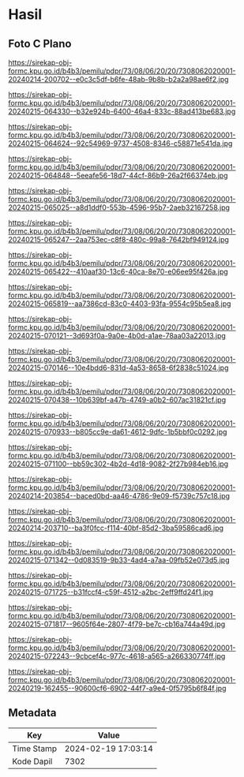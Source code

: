 # Hasil

## Foto C Plano

https://sirekap-obj-formc.kpu.go.id/b4b3/pemilu/pdpr/73/08/06/20/20/7308062020001-20240214-200702--e0c3c5df-b6fe-48ab-9b8b-b2a2a98ae6f2.jpg

https://sirekap-obj-formc.kpu.go.id/b4b3/pemilu/pdpr/73/08/06/20/20/7308062020001-20240215-064330--b32e924b-6400-46a4-833c-88ad413be683.jpg

https://sirekap-obj-formc.kpu.go.id/b4b3/pemilu/pdpr/73/08/06/20/20/7308062020001-20240215-064624--92c54969-9737-4508-8346-c58871e541da.jpg

https://sirekap-obj-formc.kpu.go.id/b4b3/pemilu/pdpr/73/08/06/20/20/7308062020001-20240215-064848--5eeafe56-18d7-44cf-86b9-26a2f66374eb.jpg

https://sirekap-obj-formc.kpu.go.id/b4b3/pemilu/pdpr/73/08/06/20/20/7308062020001-20240215-065025--a8d1ddf0-553b-4596-95b7-2aeb32167258.jpg

https://sirekap-obj-formc.kpu.go.id/b4b3/pemilu/pdpr/73/08/06/20/20/7308062020001-20240215-065247--2aa753ec-c8f8-480c-99a8-7642bf949124.jpg

https://sirekap-obj-formc.kpu.go.id/b4b3/pemilu/pdpr/73/08/06/20/20/7308062020001-20240215-065422--410aaf30-13c6-40ca-8e70-e06ee95f426a.jpg

https://sirekap-obj-formc.kpu.go.id/b4b3/pemilu/pdpr/73/08/06/20/20/7308062020001-20240215-065819--aa7386cd-83c0-4403-93fa-9554c95b5ea8.jpg

https://sirekap-obj-formc.kpu.go.id/b4b3/pemilu/pdpr/73/08/06/20/20/7308062020001-20240215-070121--3d693f0a-9a0e-4b0d-a1ae-78aa03a22013.jpg

https://sirekap-obj-formc.kpu.go.id/b4b3/pemilu/pdpr/73/08/06/20/20/7308062020001-20240215-070146--10e4bdd6-831d-4a53-8658-6f2838c51024.jpg

https://sirekap-obj-formc.kpu.go.id/b4b3/pemilu/pdpr/73/08/06/20/20/7308062020001-20240215-070438--10b639bf-a47b-4749-a0b2-607ac31821cf.jpg

https://sirekap-obj-formc.kpu.go.id/b4b3/pemilu/pdpr/73/08/06/20/20/7308062020001-20240215-070933--b805cc9e-da61-4612-9dfc-1b5bbf0c0292.jpg

https://sirekap-obj-formc.kpu.go.id/b4b3/pemilu/pdpr/73/08/06/20/20/7308062020001-20240215-071100--bb59c302-4b2d-4d18-9082-2f27b984eb16.jpg

https://sirekap-obj-formc.kpu.go.id/b4b3/pemilu/pdpr/73/08/06/20/20/7308062020001-20240214-203854--baced0bd-aa46-4786-9e09-f5739c757c18.jpg

https://sirekap-obj-formc.kpu.go.id/b4b3/pemilu/pdpr/73/08/06/20/20/7308062020001-20240214-203710--ba3f0fcc-f114-40bf-85d2-3ba59586cad6.jpg

https://sirekap-obj-formc.kpu.go.id/b4b3/pemilu/pdpr/73/08/06/20/20/7308062020001-20240215-071342--0d083519-9b33-4ad4-a7aa-09fb52e073d5.jpg

https://sirekap-obj-formc.kpu.go.id/b4b3/pemilu/pdpr/73/08/06/20/20/7308062020001-20240215-071725--b31fccf4-c59f-4512-a2bc-2eff9ffd24f1.jpg

https://sirekap-obj-formc.kpu.go.id/b4b3/pemilu/pdpr/73/08/06/20/20/7308062020001-20240215-071817--9605f64e-2807-4f79-be7c-cb16a744a49d.jpg

https://sirekap-obj-formc.kpu.go.id/b4b3/pemilu/pdpr/73/08/06/20/20/7308062020001-20240215-072243--9cbcef4c-977c-4618-a565-a266330774ff.jpg

https://sirekap-obj-formc.kpu.go.id/b4b3/pemilu/pdpr/73/08/06/20/20/7308062020001-20240219-162455--90600cf6-6902-44f7-a9e4-0f5795b6f84f.jpg


## Metadata

| Key        | Value               |
| ---------- | ------------------- |
| Time Stamp | 2024-02-19 17:03:14 |
| Kode Dapil | 7302                |



